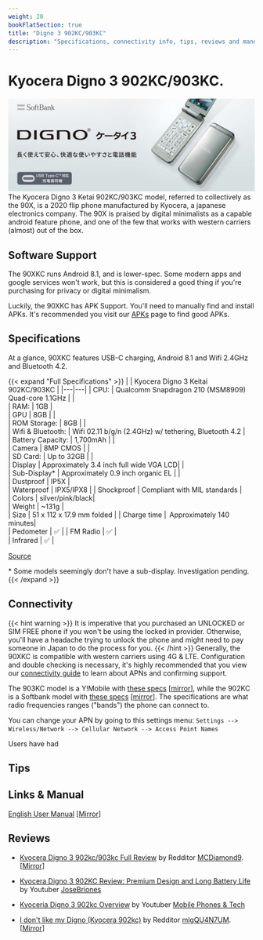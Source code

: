 ```yaml
---
weight: 20
bookFlatSection: true
title: "Digno 3 902KC/903KC"
description: "Specifications, connectivity info, tips, reviews and manuals for the Kyocera Digno 3 902KC/903KC."
---
```

# Kyocera Digno 3 902KC/903KC.
![Alt text](902KC3__71796.jpg)
The Kyocera Digno 3 Ketai 902KC/903KC model, referred to collectively as the 90X, is a 2020 flip phone manufactured by Kyocera, a japanese electronics company. The 90X is praised by digital minimalists as a capable android feature phone, and one of the few that works with western carriers (almost) out of the box.

## Software Support
The 90XKC runs Android 8.1, and is lower-spec. Some modern apps and google services
won't work, but this is considered a good thing if you're purchasing for privacy or digital minimalism.

Luckily, the 90XKC has APK Support. You'll need to manually find and install APKs. It's recommended you visit our [APKs](/content/en/introduction/apks/) page to find good APKs.

## Specifications
At a glance, 90XKC features USB-C charging, Android 8.1 and Wifi 2.4GHz and Bluetooth 4.2.

{{< expand "Full Specifications" >}}
|   | Kyocera Digno 3 Keitai 902KC/903KC | 
|---|---|
| CPU:  | Qualcomm Snapdragon 210 (MSM8909) Quad-core 1.1GHz  |   |   
| RAM: | 1GB  |       
| GPU | 8GB  |   |    
| ROM Storage: | 8GB  |   |      
| Wifi & Bluetooth: | Wifi 02.11 b/g/n (2.4GHz) w/ tethering, Bluetooth 4.2   |  
| Battery Capacity: | 1,700mAh  |  |      
| Camera | 8MP CMOS  |  |      
| SD Card: | Up to 32GB  |   |   
| Display | Approximately 3.4 inch full wide VGA LCD|   |     
| Sub-Display* | Approximately 0.9 inch organic EL |   |     
| Dustproof  | IP5X |  
| Waterproof  | IPX5/IPX8 | 
| Shockproof  | Compliant with MIL standards |   
| Colors | silver/pink/black|  
| Weight | ~131g  |  
| Size | 51 x 112 x 17.9 mm folded  | 
| Charge time |  Approximately 140 minutes|   
| Pedometer  | ✅ |
| FM Radio | ✅  |  
| Infrared | ✅  | 

[Source](https://www.kyocera.co.jp/prdct/telecom/consumer/lineup/digno-keitai3/)


\* Some models seemingly don't have a sub-display. Investigation pending.
{{< /expand >}}

## Connectivity
{{< hint warning >}}
It is imperative that you purchased an UNLOCKED or SIM FREE phone if you won't be using the locked in provider. Otherwise, you'll have a headache trying to unlock the phone and might need to pay someone in Japan to do the process for you.
{{< /hint >}}
Generally, the 90XKC is compatible with western carriers using 4G & LTE. Configuration and double checking is necessary, it's highly recommended that you view our [connectivity guide](/content/en/connectivity/) to learn about APNs and confirming support. 

The 903KC model is a Y!Mobile with [these specs](https://www.ymobile.jp/lineup/band/pdf/903kc_band.pdf ) [[mirror](https://web.archive.org/web/20230821070446/https://www.ymobile.jp/lineup/band/pdf/903kc_band.pdf)], while the 902KC is a Softbank model with [these specs](https://www.softbank.jp/biz/set/data/mobile/lineup/keitai/digno_keitai3_for_biz/specs/pdf/digno_keitai3_for_biz.pdf) [[mirror](https://web.archive.org/web/20230726131218/https://www.softbank.jp/biz/set/data/mobile/lineup/keitai/digno_keitai3_for_biz/specs/pdf/digno_keitai3_for_biz.pdf)]. The specifications are what radio frequencies ranges ("bands") the phone can connect to. 

You can change your APN by going to this settings menu:
 `Settings --> Wireless/Network --> Cellular Network --> Access Point Names`

Users have had 
## Tips

## Links & Manual
[English User Manual](https://faq.api.softbank.jp/olm_images/sb/136/PDF/digno-keitai3_en_userguide.pdf) [[Mirror](https://web.archive.org/web/20231021195947/https://faq.api.softbank.jp/olm_images/sb/136/PDF/digno-keitai3_en_userguide.pdf)]


## Reviews

- [Kyocera Digno 3 902kc/903kc Full Review](https://www.reddit.com/r/dumbphones/comments/16j4xb1/kyocera_digno_3_902kc903kc_full_review/) by Redditor [MCDiamond9](https://www.reddit.com/user/MCDiamond9/). [[Mirror](https://web.archive.org/web/20230923072229/https://www.reddit.com/r/dumbphones/comments/16j4xb1/kyocera_digno_3_902kc903kc_full_review/?rdt=42912)]

- [Kyocera Digno 3 902KC Review: Premium Design and Long Battery Life](https://www.youtube.com/watch?v=3VOKXcLY5B4) by Youtuber [JoseBriones](https://www.youtube.com/@JoseBriones)

- [Kyoceria Digno 3 902kc Overview](https://www.youtube.com/watch?v=2rPxN2ubVYs) by Youtuber [Mobile Phones & Tech](https://www.youtube.com/watch?v=2rPxN2ubVYs)
- [I don't like my Digno (Kyocera 902kc)](https://www.reddit.com/r/dumbphones/comments/14x0epk/i_dont_like_my_digno_kyocera_902kc/) by Redditor [mlgQU4N7UM](https://www.reddit.com/user/mlgQU4N7UM/). [[Mirror](https://web.archive.org/web/20230711191109/https://www.reddit.com/r/dumbphones/comments/14x0epk/i_dont_like_my_digno_kyocera_902kc/)]